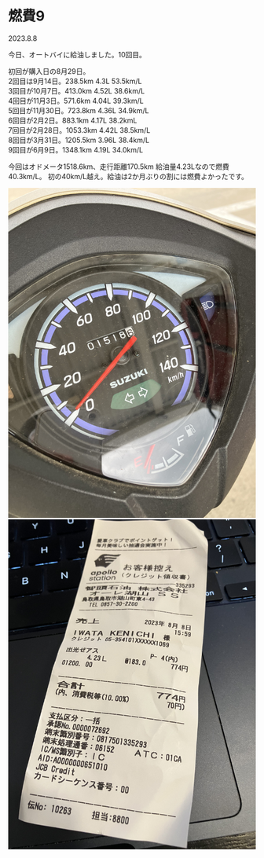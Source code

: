 # 燃費9

2023.8.8<br />

今日、オートバイに給油しました。10回目。

初回が購入日の8月29日。<br />
2回目は9月14日。238.5km 4.3L 53.5km/L<br />
3回目が10月7日。413.0km 4.52L 38.6km/L<br />
4回目が11月3日。571.6km 4.04L 39.3km/L<br />
5回目が11月30日。723.8km 4.36L 34.9km/L<br />
6回目が2月2日。883.1km 4.17L 38.2kmL<br />
7回目が2月28日。1053.3km 4.42L 38.5km/L<br />
8回目が3月31日。1205.5km 3.96L 38.4km/L<br />
9回目が6月9日。1348.1km 4.19L 34.0km/L<br />

今回はオドメータ1518.6km、走行距離170.5km 給油量4.23Lなので燃費40.3km/L。
初の40km/L越え。給油は2か月ぶりの割には燃費よかったです。

![nenpi](nenpi9.jpg)
![receipt](receipt9.jpg)
